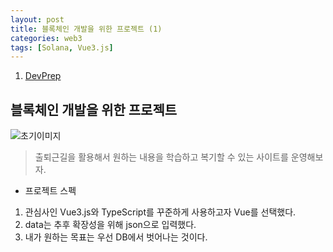 ```yaml
---
layout: post
title: 블록체인 개발을 위한 프로젝트 (1)
categories: web3
tags: [Solana, Vue3.js]
---
```


1. [DevPrep](#블록체인-개발을-위한-프로젝트)

## 블록체인 개발을 위한 프로젝트

![초기이미지](/assets/images/posting/devprep-init.png)

> 출퇴근길을 활용해서 원하는 내용을 학습하고 복기할 수 있는 사이트를 운영해보자.

- 프로젝트 스펙
1. 관심사인 Vue3.js와 TypeScript를 꾸준하게 사용하고자 Vue를 선택했다.
2. data는 추후 확장성을 위해 json으로 입력했다.
3. 내가 원하는 목표는 우선 DB에서 벗어나는 것이다.
